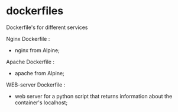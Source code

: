 # dockerfiles
Dockerfile's for different services

Nginx Dockerfile :
- nginx from Alpine;

Apache Dockerfile :
- apache from Alpine; 
 
WEB-server Dockerfile :
- web server for a python script that returns information about the container's localhost;
